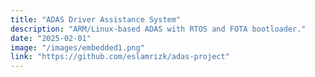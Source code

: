 ```yaml
---
title: "ADAS Driver Assistance System"
description: "ARM/Linux-based ADAS with RTOS and FOTA bootloader."
date: "2025-02-01"
image: "/images/embedded1.png"
link: "https://github.com/eslamrizk/adas-project"
---
```

